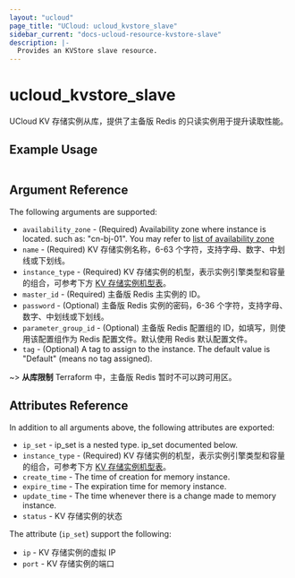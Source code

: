 ```yaml
---
layout: "ucloud"
page_title: "UCloud: ucloud_kvstore_slave"
sidebar_current: "docs-ucloud-resource-kvstore-slave"
description: |-
  Provides an KVStore slave resource.
---
```


# ucloud_kvstore_slave

UCloud KV 存储实例从库，提供了主备版 Redis 的只读实例用于提升读取性能。

## Example Usage

```hcl

```

## Argument Reference

The following arguments are supported:

* `availability_zone` - (Required) Availability zone where instance is located. such as: "cn-bj-01". You may refer to [list of availability zone](https://docs.ucloud.cn/api/summary/regionlist)
* `name` - (Required) KV 存储实例名称，6-63 个字符，支持字母、数字、中划线或下划线。
* `instance_type` - (Required) KV 存储实例的机型，表示实例引擎类型和容量的组合，可参考下方 [KV 存储实例机型表](/docs/providers/ucloud/appendix/kvstore_instance_type.html.markdown)。
* `master_id` - (Required) 主备版 Redis 主实例的 ID。
* `password` - (Optional) 主备版 Redis 实例的密码，6-36 个字符，支持字母、数字、中划线或下划线。
* `parameter_group_id` - (Optional) 主备版 Redis 配置组的 ID，如填写，则使用该配置组作为 Redis 配置文件。默认使用 Redis 默认配置文件。
* `tag` - (Optional) A tag to assign to the instance. The default value is "Default" (means no tag assigned).

~> **从库限制** Terraform 中，主备版 Redis 暂时不可以跨可用区。

## Attributes Reference

In addition to all arguments above, the following attributes are exported:

* `ip_set` - ip_set is a nested type. ip_set documented below.
* `instance_type` - (Required) KV 存储实例的机型，表示实例引擎类型和容量的组合，可参考下方 [KV 存储实例机型表](/docs/providers/ucloud/appendix/kvstore_instance_type.html.markdown)。
* `create_time` - The time of creation for memory instance.
* `expire_time` - The expiration time for memory instance.
* `update_time` - The time whenever there is a change made to memory instance.
* `status` - KV 存储实例的状态

The attribute (`ip_set`) support the following:

* `ip` - KV 存储实例的虚拟 IP
* `port` - KV 存储实例的端口
